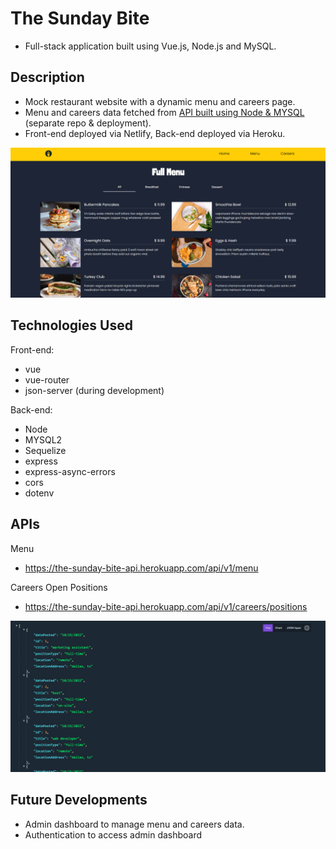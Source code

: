 # The Sunday Bite
- Full-stack application built using Vue.js, Node.js and MySQL.

## Description
- Mock restaurant website with a dynamic menu and careers page.
- Menu and careers data fetched from [API built using Node & MYSQL](https://github.com/nvsco-10/sunday-bite-db) (separate repo & deployment).
- Front-end deployed via Netlify, Back-end deployed via Heroku.

<p align="center">
  <img src="./assets/menu.PNG" alt="sunday bite menu page" width="800" />
</p>

## Technologies Used
Front-end:
* vue
* vue-router
* json-server (during development)

Back-end:
* Node
* MYSQL2
* Sequelize
* express
* express-async-errors
* cors
* dotenv

## APIs
Menu
- https://the-sunday-bite-api.herokuapp.com/api/v1/menu

Careers Open Positions
- https://the-sunday-bite-api.herokuapp.com/api/v1/careers/positions

<p align="center">
  <img src="./assets/careers-positions-api.PNG" alt="sunday bite menu api" width="800" />
</p>

## Future Developments
- Admin dashboard to manage menu and careers data.
- Authentication to access admin dashboard

